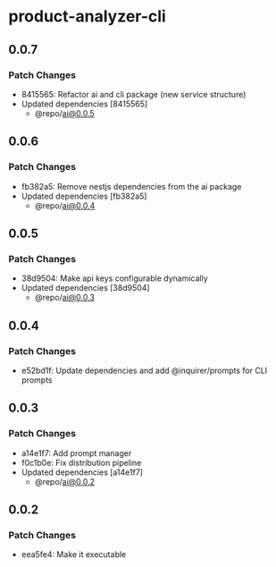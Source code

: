 # product-analyzer-cli

## 0.0.7

### Patch Changes

- 8415565: Refactor ai and cli package (new service structure)
- Updated dependencies [8415565]
  - @repo/ai@0.0.5

## 0.0.6

### Patch Changes

- fb382a5: Remove nestjs dependencies from the ai package
- Updated dependencies [fb382a5]
  - @repo/ai@0.0.4

## 0.0.5

### Patch Changes

- 38d9504: Make api keys configurable dynamically
- Updated dependencies [38d9504]
  - @repo/ai@0.0.3

## 0.0.4

### Patch Changes

- e52bd1f: Update dependencies and add @inquirer/prompts for CLI prompts

## 0.0.3

### Patch Changes

- a14e1f7: Add prompt manager
- f0c1b0e: Fix distribution pipeline
- Updated dependencies [a14e1f7]
  - @repo/ai@0.0.2

## 0.0.2

### Patch Changes

- eea5fe4: Make it executable
